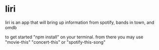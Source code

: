 # liri

liri is an app that will bring up information from spotify, bands in town, and omdb

to get started "npm install" on your terminal. from there you may use "movie-this" "concert-this" or "spotify-this-song"

